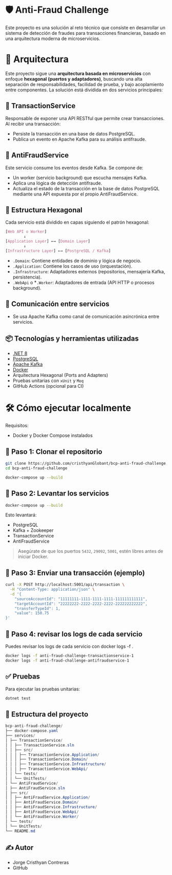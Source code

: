 # 🛡️ Anti-Fraud Challenge

Este proyecto es una solución al reto técnico que consiste en desarrollar un sistema de detección de fraudes para transacciones financieras, basado en una arquitectura moderna de microservicios.

# 🧱 Arquitectura
Este proyecto sigue una **arquitectura basada en microservicios** con enfoque **hexagonal (puertos y adaptadores)**, buscando una alta separación de responsabilidades, facilidad de prueba, y bajo acoplamiento entre componentes. La solución está dividida en dos servicios principales:

## 📌 TransactionService
Responsable de exponer una API RESTful que permite crear transacciones. Al recibir una transacción:
* Persiste la transacción en una base de datos PostgreSQL.
* Publica un evento en Apache Kafka para su análisis antifraude.


## 📌 AntiFraudService
Este servicio consume los eventos desde Kafka. Se compone de:
* Un worker (servicio background) que escucha mensajes Kafka.
* Aplica una lógica de detección antifraude.
* Actualiza el estado de la transacción en la base de datos PostgreSQL mediante una API expuesta por el propio AntiFraudService.


## 🧩 Estructura Hexagonal
Cada servicio está dividido en capas siguiendo el patrón hexagonal:

```css
[Web API o Worker]
        ↓
[Application Layer] ←→ [Domain Layer]
        ↓
[Infrastructure Layer] ←→ [PostgreSQL / Kafka]
```


* `.Domain`: Contiene entidades de dominio y lógica de negocio.
* `.Application`: Contiene los casos de uso (orquestación).
* `.Infrastructure`: Adaptadores externos (repositorios, mensajería Kafka, persistencia).
* `.WebApi` o *`.Worker`: Adaptadores de entrada (API HTTP o procesos background).

## 🔌 Comunicación entre servicios
* Se usa Apache Kafka como canal de comunicación asincrónica entre servicios.


## 📦 Tecnologías y herramientas utilizadas

- [.NET 8](https://dotnet.microsoft.com/)
- [PostgreSQL](https://www.postgresql.org/)
- [Apache Kafka](https://kafka.apache.org/)
- [Docker](https://www.docker.com/)
- Arquitectura Hexagonal (Ports and Adapters)
- Pruebas unitarias con `xUnit` y `Moq`
- GitHub Actions (opcional para CI)



# 🛠️ Cómo ejecutar localmente

Requisitos:
- Docker y Docker Compose instalados

## 🔹 Paso 1: Clonar el repositorio

```bash
git clone https://github.com/cristhyanGlobant/bcp-anti-fraud-challenge.git
cd bcp-anti-fraud-challenge

docker-compose up --build
```

## 🔹 Paso 2: Levantar los servicios

```bash
docker-compose up --build
```

Esto levantará:
- PostgreSQL
- Kafka + Zookeeper
- TransactionService
- AntiFraudService

>Asegúrate de que los puertos `5432`, `29092`, `5001`, estén libres antes de iniciar Docker.

## 🔹 Paso 3: Enviar una transacción (ejemplo)

```bash
curl -X POST http://localhost:5001/api/transaction \
  -H "Content-Type: application/json" \
  -d '{
    "sourceAccountId": "11111111-1111-1111-1111-111111111111",
    "targetAccountId": "22222222-2222-2222-2222-222222222222",
    "transferTypeId": 1,
    "value": 150.75
}'
```

## 🔹 Paso 4: revisar los logs de cada servicio
Puedes revisar los logs de cada servicio con docker logs -f .

```bash
docker logs -f anti-fraud-challenge-transactionservice-1
docker logs -f anti-fraud-challenge-antifraudservice-1
```

## ✅ Pruebas

Para ejecutar las pruebas unitarias:

```bash
dotnet test
```

## 📂 Estructura del proyecto

```cs
bcp-anti-fraud-challenge/
├── docker-compose.yaml
├── services/
│ ├── TransactionService/
│ │ ├── TransactionService.sln
│ │ ├── src/
│ │ │ ├── TransactionService.Application/
│ │ │ ├── TransactionService.Domain/
│ │ │ ├── TransactionService.Infrastructure/
│ │ │ ├── TransactionService.WebApi/
│ │ └── tests/
│ │ └── UnitTests/
│ └── AntiFraudService/
│ ├── AntiFraudService.sln
│ ├── src/
│ │ ├── AntiFraudService.Application/
│ │ ├── AntiFraudService.Domain/
│ │ ├── AntiFraudService.Infrastructure/
│ │ ├── AntiFraudService.WebApi/
│ │ └── AntiFraudService.Worker/
│ └── tests/
│ └── UnitTests/
└── README.md
```


## ✍️ Autor
* Jorge Cristhyan Contreras
* GitHub
